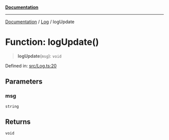 [**Documentation**](../../README.md)

***

[Documentation](../../README.md) / [Log](../README.md) / logUpdate

# Function: logUpdate()

> **logUpdate**(`msg`): `void`

Defined in: [src/Log.ts:20](https://github.com/Christian-Me/folder-to-tags-plugin/blob/a733ed2c2245ed051659b6c3e9c71ef47c30835a/src/Log.ts#L20)

## Parameters

### msg

`string`

## Returns

`void`
